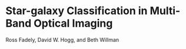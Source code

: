 Star-galaxy Classification in Multi-Band Optical Imaging
=====

Ross Fadely, David W. Hogg, and Beth Willman

